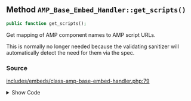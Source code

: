 ## Method `AMP_Base_Embed_Handler::get_scripts()`

```php
public function get_scripts();
```

Get mapping of AMP component names to AMP script URLs.

This is normally no longer needed because the validating sanitizer will automatically detect the need for them via the spec.

### Source

[includes/embeds/class-amp-base-embed-handler.php:79](https://github.com/ampproject/amp-wp/blob/develop/includes/embeds/class-amp-base-embed-handler.php#L79-L81)

<details>
<summary>Show Code</summary>
```php
public function get_scripts() {
	return [];
}
```
</details>

